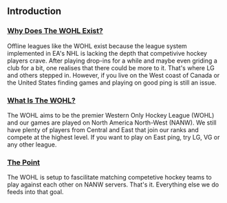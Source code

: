 ## Introduction

### [Why Does The WOHL Exist?](#why)
Offline leagues like the WOHL exist because the league system implemented in EA's NHL is lacking the depth that competivive hockey players crave. After playing drop-ins for a while and maybe even griding a club for a bit, one realises that there could be more to it. That's where LG and others stepped in. However, if you live on the West coast of Canada or the United States finding games and playing on good ping is still an issue.

### [What Is The WOHL?](#what)
The WOHL aims to be the premier Western Only Hockey League (WOHL) and our games are played on North America North-West (NANW). We still have plenty of players from Central and East that join our ranks and compete at the highest level. If you want to play on East ping, try LG, VG or any other league.

### [The Point](#point)
The WOHL is setup to fascilitate matching competetive hockey teams to play against each other on NANW servers. That's it. Everything else we do feeds into that goal.
